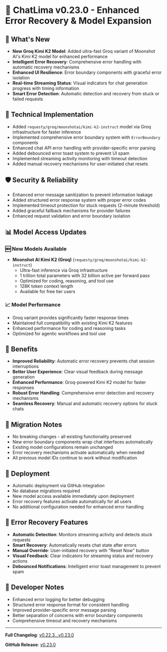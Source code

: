 # 🚀 ChatLima v0.23.0 - Enhanced Error Recovery & Model Expansion

## 🎯 What's New
- **New Groq Kimi K2 Model**: Added ultra-fast Groq variant of Moonshot AI's Kimi K2 model for enhanced performance
- **Intelligent Error Recovery**: Comprehensive error handling with automatic recovery mechanisms
- **Enhanced UI Resilience**: Error boundary components with graceful error isolation
- **Real-time Streaming Status**: Visual indicators for chat generation progress with timing information
- **Smart Error Detection**: Automatic detection and recovery from stuck or failed requests

## 🔧 Technical Implementation
- Added `requesty/groq/moonshotai/kimi-k2-instruct` model via Groq infrastructure for faster inference
- Implemented comprehensive error boundary system with `ErrorBoundary` components
- Enhanced chat API error handling with provider-specific error parsing
- Added debounced error toast system to prevent UI spam
- Implemented streaming activity monitoring with timeout detection
- Added manual recovery mechanisms for user-initiated chat resets

## 🛡️ Security & Reliability
- Enhanced error message sanitization to prevent information leakage
- Added structured error response system with proper error codes
- Implemented timeout protection for stuck requests (2-minute threshold)
- Added graceful fallback mechanisms for provider failures
- Enhanced request validation and error boundary isolation

## 📊 Model Access Updates

### 🆕 New Models Available
- **Moonshot AI Kimi K2 (Groq)** (`requesty/groq/moonshotai/kimi-k2-instruct`)
  - Ultra-fast inference via Groq infrastructure
  - 1 trillion total parameters with 32 billion active per forward pass
  - Optimized for coding, reasoning, and tool use
  - 128K token context length
  - Available for free tier users

### 📈 Model Performance
- Groq variant provides significantly faster response times
- Maintained full compatibility with existing Kimi K2 features
- Enhanced performance for coding and reasoning tasks
- Optimized for agentic workflows and tool use

## 🎁 Benefits
- **Improved Reliability**: Automatic error recovery prevents chat session interruptions
- **Better User Experience**: Clear visual feedback during message generation
- **Enhanced Performance**: Groq-powered Kimi K2 model for faster responses
- **Robust Error Handling**: Comprehensive error detection and recovery mechanisms
- **Seamless Recovery**: Manual and automatic recovery options for stuck chats

## 🔄 Migration Notes
- No breaking changes - all existing functionality preserved
- New error boundary components wrap chat interfaces automatically
- Existing model configurations remain unchanged
- Error recovery mechanisms activate automatically when needed
- All previous model IDs continue to work without modification

## 🚀 Deployment
- Automatic deployment via GitHub integration
- No database migrations required
- New model access available immediately upon deployment
- Error recovery features activate automatically for all users
- No additional configuration needed for enhanced error handling

## 🔧 Error Recovery Features
- **Automatic Detection**: Monitors streaming activity and detects stuck requests
- **Smart Recovery**: Automatically resets chat state after errors
- **Manual Override**: User-initiated recovery with "Reset Now" button
- **Visual Feedback**: Clear indicators for streaming status and recovery actions
- **Debounced Notifications**: Intelligent error toast management to prevent spam

## 📝 Developer Notes
- Enhanced error logging for better debugging
- Structured error response format for consistent handling
- Improved provider-specific error message parsing
- Better separation of concerns with error boundary components
- Comprehensive timeout and recovery mechanisms

---

**Full Changelog**: [v0.22.3...v0.23.0](https://github.com/brooksy4503/chatlima/compare/v0.22.3...v0.23.0)

**GitHub Release**: [v0.23.0](https://github.com/brooksy4503/chatlima/releases/tag/v0.23.0) 